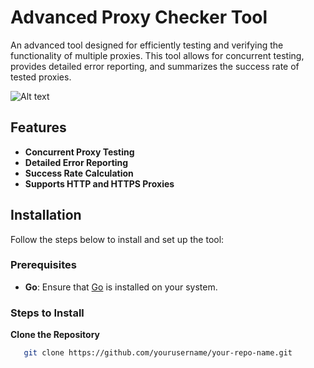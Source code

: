 # Advanced Proxy Checker Tool

An advanced tool designed for efficiently testing and verifying the functionality of multiple proxies. This tool allows for concurrent testing, provides detailed error reporting, and summarizes the success rate of tested proxies.

![Alt text](https://images2.imgbox.com/6d/ce/5VL6vGlK_o.png)<!-- Replace with the actual path to your image -->

## Features

- **Concurrent Proxy Testing**
- **Detailed Error Reporting**
- **Success Rate Calculation**
- **Supports HTTP and HTTPS Proxies**

## Installation

Follow the steps below to install and set up the tool:

### Prerequisites

- **Go**: Ensure that [Go](https://golang.org/dl/) is installed on your system.

### Steps to Install

**Clone the Repository**

```bash
   git clone https://github.com/yourusername/your-repo-name.git
